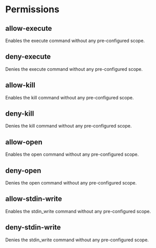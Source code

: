 # Permissions

## allow-execute

Enables the execute command without any pre-configured scope.

## deny-execute

Denies the execute command without any pre-configured scope.

## allow-kill

Enables the kill command without any pre-configured scope.

## deny-kill

Denies the kill command without any pre-configured scope.

## allow-open

Enables the open command without any pre-configured scope.

## deny-open

Denies the open command without any pre-configured scope.

## allow-stdin-write

Enables the stdin_write command without any pre-configured scope.

## deny-stdin-write

Denies the stdin_write command without any pre-configured scope.


